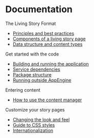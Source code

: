 # Documentation #

The Living Story Format
  * [Principles and best practices](LivingStoryFormat.md)
  * [Components of a living story page](PageComponents.md)
  * [Data structure and content types](DataStructure.md)

Get started with the code
  * [Building and running the application](BuildAndRun.md)
  * [Service dependencies](ExternalServices.md)
  * [Package structure](GuideToModules.md)
  * [Running outside AppEngine](RunningOutsideAppengine.md)

Entering content
  * [How to use the content manager](ContentManager.md)

Customize your story pages
  * [Changing the look and feel](UserInterfaceCustomization.md)
  * [Guide to CSS styles](GuideToCss.md)
  * [Internationalization](Internationalization.md)